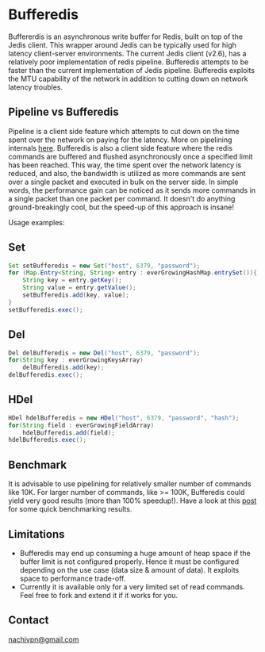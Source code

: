 Bufferedis
==========

Buffererdis is an asynchronous write buffer for Redis, built on top of the  Jedis client. This wrapper around Jedis can be typically used for high latency client-server environments. The current Jedis client (v2.6), has a relatively poor implementation of redis pipeline. Bufferedis attempts to be faster than the current implementation of Jedis pipeline. Bufferedis exploits the MTU capability of the network in addition to cutting down on network latency troubles. 

Pipeline vs Bufferedis
----------------------
Pipeline is a client side feature which attempts to cut down on the time spent over the network on paying for the latency. More on pipelining internals [here](http://nachivpn.blogspot.in/2014/11/redis-pipeline-explained.html).
Bufferedis is also a client side feature where the redis commands are buffered and flushed asynchronously once a specified limit has been reached. This way, the time spent over the network latency is reduced, and also, the bandwidth is utilized as more commands are sent over a single packet and executed in bulk on the server side. In simple words, the performance gain can be noticed as it sends more commands in a single packet than one packet per command. It doesn't do anything ground-breakingly cool, but the speed-up of this approach is insane!

Usage examples:

Set
---
```java
Set setBufferedis = new Set("host", 6379, "password");
for (Map.Entry<String, String> entry : everGrowingHashMap.entrySet()){
	String key = entry.getKey(); 
	String value = entry.getValue();
	setBufferedis.add(key, value);
}
setBufferedis.exec();
```

Del
---
```java
Del delBufferedis = new Del("host", 6379, "password");
for(String key : everGrowingKeysArray)
	delBufferedis.add(key);
delBufferedis.exec();
```

HDel
----
```java
HDel hdelBufferedis = new HDel("host", 6379, "password", "hash");
for(String field : everGrowingFieldArray)
	hdelBufferedis.add(field);
hdelBufferedis.exec();
```

Benchmark
---------
It is advisable to use pipelining for relatively smaller number of commands like 10K. For larger number of commands, like >= 100K, Bufferedis could yield very good results (more than 100% speedup!). Have a look at this [post](http://nachivpn.blogspot.in/2014/10/bufferedis-faster-than-redis-pipeline.html) for some quick benchmarking results.

Limitations
------------
* Bufferedis may end up consuming a huge amount of heap space if the buffer limit is not configured properly. Hence it must be configured depending on the use case (data size & amount of data). It exploits space to performance trade-off.
* Currently it is available only for a very limited set of read commands. Feel free to fork and extend it if it works for you.
 
Contact
-------
nachivpn@gmail.com